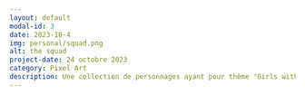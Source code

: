 ```yaml
---
layout: default
modal-id: 3
date: 2023-10-4
img: personal/squad.png
alt: the squad
project-date: 24 octobre 2023
category: Pixel Art
description: Une collection de personnages ayant pour thème "Girls with Guns" que j'ai conçu avec mon amie et dessiné.
---
```


